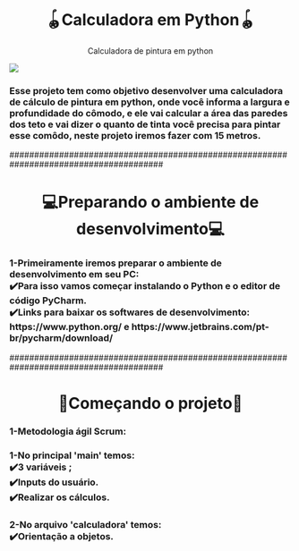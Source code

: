 
<h1 align="center">🪀Calculadora em Python🪀</h1>
<p align="center">Calculadora de pintura em python</p>
<img align="center" src="https://image.shutterstock.com/z/stock-photo-smart-phone-with-the-python-logo-is-an-interpreted-programming-language-whose-philosophy-emphasizes-1618686151.jpg"/>
<h3> 
  Esse projeto tem como objetivo desenvolver uma calculadora de cálculo de  pintura em python, onde você informa a largura e profundidade do cômodo,
  e ele vai calcular a área das paredes dos teto e vai dizer o quanto de  tinta você precisa para pintar esse comôdo, neste projeto iremos fazer com 15 metros.
 </h3> 
 
 #######################################################################################
 
 <h1 align="center">💻Preparando o ambiente de desenvolvimento💻</h1>
 <h3> 
  1-Primeiramente iremos preparar o ambiente de desenvolvimento em seu PC:
  <br>✔️Para isso vamos começar instalando o Python e o editor de código PyCharm.
  <br>✔️Links para baixar os softwares de desenvolvimento:
  <br> https://www.python.org/ e https://www.jetbrains.com/pt-br/pycharm/download/ 
 </h3>
 #######################################################################################
  
 <h1 align="center">🔨Começando o projeto🔨</h1>
 <h3>1-Metodologia ágil Scrum:
 <h3>1-No principal 'main' temos:
  <br> ✔️3 variáveis ;
  <br> ✔️Inputs do usuário.
  <br> ✔️Realizar os cálculos.
  <h3>2-No arquivo 'calculadora' temos:
  <br> ✔️Orientação a objetos.
  
 </h3>
